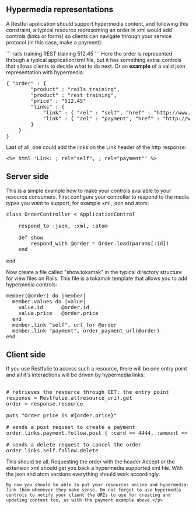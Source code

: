 ## Hypermedia representations

<p>A Restful application should support hypermedia content, and following this constraint, a typical resource representing an order in xml would add controls (links or forms) so clients can navigate through your service protocol (in this case, make a payment):</p>
```<order xmlns:atom="http://www.w3.org/2005/Atom">
	<product>rails training</product>
	<product>REST training</product>
	<price>512.45</price>
	<atom:link rel="self" href="http://www.caelum.com.br/orders/1" />
	<atom:link rel="payment" href="http://www.caelum.com.br/orders/1/payment" />
</order>
```
Here the order is represented through a typical application/xml file, but it has something extra: controls that allows clients to decide what to do next.
Or an <b>example</b> of a valid json representation with hypermedia:

<pre>
{ "order" : {
		"product" : "rails training",
		"product" : "rest training",
		"price" : "512.45"
		"links" : {
			"link" : { "rel" : "self", "href" : "http://www.caelum.com.br/orders/1"},
			"link" : { "rel" : "payment", "href" : "http://www.caelum.com.br/orders/1/payment"}
		}
	}
}
</pre>

Last of all, one could add the links on the Link header of the http response:

<pre>
<%= html 'Link: <http://www.caelum.com.br/orders/1>; rel="self", <http://www.caelum.com.br/orders/1/payment>; rel="payment"' %>
</pre>

## Server side

<p>This is a simple example how to make your controls available to your resource consumers. First configure your controller to respond to the media types you want to support, for example xml, json and atom:</p>

<pre>
class OrderController < ApplicationControl

	respond_to :json, :xml, :atom

	def show
		respond_with @order = Order.load(params[:id])
	end

end
</pre>

Now create a file called "show.tokamak" in the typical directory structure for view files on Rails. This file is a tokamak template that allows you to add
hypermedia controls:

<pre>
member(@order) do |member|  
  member.values do |value|
    value.id      @order.id
    value.price   @order.price
  end
  member.link "self", url_for @order
  member.link "payment", order_payment_url(@order)
end
</pre>

## Client side

<p>
	If you use Restfulie to access such a resource, there will be one entry point and all it's interactions will be driven by hypermedia links:<br/><br/>
	
<pre>
# retrieves the resource through GET: the entry point
response = Restfulie.at(resource_uri).get
order = response.resource

puts "Order price is #{order.price}"

# sends a post request to create a payment
order.links.payment.follow.post { :card => 4444, :amount => order.cost}

# sends a delete request to cancel the order
order.links.self.follow.delete
</pre>
</p>

<p>This should be all. Requesting the order with the header Accept or the extension xml should get you back a hypermedia supported xml file. With the json and atom versions everything should work accordingly.
	
	By now you should be able to put your resources online and hypermedia-link them whenever they make sense. Do not forget to use hypermedia controls to notify your client the URIs to use for creating and updating content too, as with the payment example above.</p>

</div>



